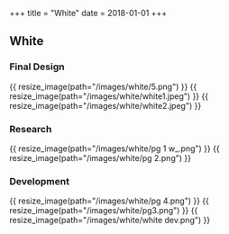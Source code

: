 +++
title = "White"
date = 2018-01-01
+++

## White

### Final Design
{{ resize_image(path="/images/white/5.png") }}
{{ resize_image(path="/images/white/white1.jpeg") }}
{{ resize_image(path="/images/white/white2.jpeg") }}

### Research
{{ resize_image(path="/images/white/pg 1 w_.png") }}
{{ resize_image(path="/images/white/pg 2.png") }}

### Development
{{ resize_image(path="/images/white/pg 4.png") }}
{{ resize_image(path="/images/white/pg3.png") }}
{{ resize_image(path="/images/white/white dev.png") }}

<!-- ### Process -->
